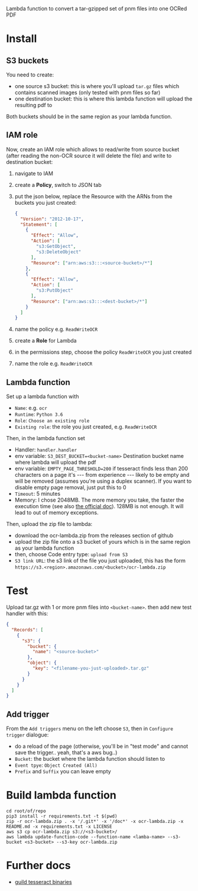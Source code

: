 Lambda function to convert a tar-gzipped set of pnm files into one OCRed PDF

# Install

## S3 buckets

You need to create:

- one source s3 bucket: this is where you'll upload `tar.gz` files which contains scanned images (only tested with pnm files so far)
- one destination bucket: this is where this lambda function will upload the resulting pdf to

Both buckets should be in the same region as your lambda function.

## IAM role

Now, create an IAM role which allows to read/write from source bucket (after reading the non-OCR source it will delete the file) and write to destination bucket:

1. navigate to IAM
2. create a **Policy**, switch to JSON tab
3. put the json below, replace the Resource with the ARNs from the buckets you just created:

	```json
	{
	  "Version": "2012-10-17",
	  "Statement": [
	    {
	      "Effect": "Allow",
	      "Action": [
	        "s3:GetObject",
	        "s3:DeleteObject"
	      ],
	      "Resource": ["arn:aws:s3:::<source-bucket>/*"]
	    },
	    {
	      "Effect": "Allow",
	      "Action": [
	        "s3:PutObject"
	      ],
	      "Resource": ["arn:aws:s3:::<dest-bucket>/*"]
	    }
	  ]
	}
	```
4. name the policy e.g. `ReadWriteOCR`
5. create a **Role** for Lambda
6. in the permissions step, choose the policy `ReadWriteOCR` you just created
7. name the role e.g. `ReadWriteOCR`


## Lambda function

Set up a lambda function with

- `Name`: e.g. `ocr`
- `Runtime`: `Python 3.6`
- `Role`: `Choose an existing role`
- `Existing role`: the role you just created, e.g. `ReadWriteOCR`

Then, in the lambda function set

- Handler: `handler.handler`
- env variable: `S3_DEST_BUCKET=<bucket-name>` Destination bucket name where lambda will upload the pdf
- env variable: `EMPTY_PAGE_THRESHOLD=200` if tesseract finds less than 200 characters on a page it's --- from experience --- likely to be empty and will be removed (assumes you're using a duplex scanner). If you want to disable empty page removal, just put this to 0
- `Timeout`: 5 minutes
- Memory: I chose 2048MB. The more memory you take, the faster the execution time (see also [the official doc](https://docs.aws.amazon.com/lambda/latest/dg/resource-model.html)). 128MB is not enough. It will lead to out of memory exceptions.

Then, upload the zip file to lambda:

- download the ocr-lambda.zip from the releases section of github
- upload the zip file onto a s3 bucket of yours which is in the same region as your lambda function
- then, choose Code entry type: `upload from S3`
- `S3 link URL`: the s3 link of the file you just uploaded, this has the form `https://s3.<region>.amazonaws.com/<bucket>/ocr-lambda.zip`

# Test

Upload tar.gz with 1 or more pnm files into `<bucket-name>`. then add new test handler with this:

```json
{
  "Records": [
    {
      "s3": {
        "bucket": {
          "name": "<source-bucket>"
        },
        "object": {
          "key": "<filename-you-just-uploaded>.tar.gz"
        }
      }
    }
  ]
}
```

## Add trigger

From the `Add triggers` menu on the left choose `S3`, then in `Configure trigger` dialogue:

- do a reload of the page (otherwise, you'll be in "test mode" and cannot save the trigger.. yeah, that's a aws bug..)
- `Bucket`: the bucket where the lambda function should listen to
- `Event tpye`: `Object Created (All)`
- `Prefix` and `Suffix` you can leave empty


# Build lambda function

```
cd root/of/repo
pip3 install -r requirements.txt -t $(pwd)
zip -r ocr-lambda.zip . -x '/.git*' -x '/doc*' -x ocr-lambda.zip -x README.md -x requirements.txt -x LICENSE
aws s3 cp ocr-lambda.zip s3://<s3-bucket>/
aws lambda update-function-code --function-name <lamba-name> --s3-bucket <s3-bucket> --s3-key ocr-lambda.zip
```

# Further docs

- [guild tesseract binaries](doc/compile_tesseract.md)
